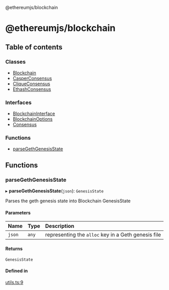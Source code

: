 @ethereumjs/blockchain

# @ethereumjs/blockchain

## Table of contents

### Classes

- [Blockchain](classes/Blockchain.md)
- [CasperConsensus](classes/CasperConsensus.md)
- [CliqueConsensus](classes/CliqueConsensus.md)
- [EthashConsensus](classes/EthashConsensus.md)

### Interfaces

- [BlockchainInterface](interfaces/BlockchainInterface.md)
- [BlockchainOptions](interfaces/BlockchainOptions.md)
- [Consensus](interfaces/Consensus.md)

### Functions

- [parseGethGenesisState](README.md#parsegethgenesisstate)

## Functions

### parseGethGenesisState

▸ **parseGethGenesisState**(`json`): `GenesisState`

Parses the geth genesis state into Blockchain GenesisState

#### Parameters

| Name | Type | Description |
| :------ | :------ | :------ |
| `json` | `any` | representing the `alloc` key in a Geth genesis file |

#### Returns

`GenesisState`

#### Defined in

[utils.ts:9](https://github.com/ethereumjs/ethereumjs-monorepo/blob/master/packages/blockchain/src/utils.ts#L9)
